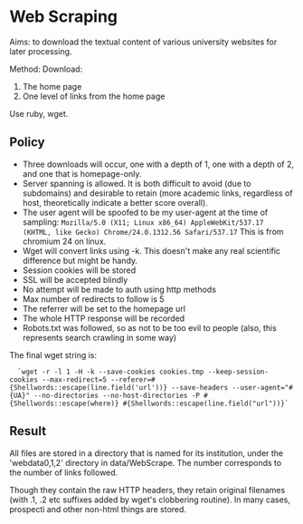 Web Scraping
============
Aims: to download the textual content of various university websites for later processing.

Method: Download:

 1. The home page
 2. One level of links from the home page

Use ruby, wget.

Policy
------
 
 * Three downloads will occur, one with a depth of 1, one with a depth of 2, and one that is homepage-only.
 * Server spanning is allowed.  It is both difficult to avoid (due to subdomains) and desirable to retain (more academic links, regardless of host, theoretically indicate a better score overall).
 * The user agent will be spoofed to be my user-agent at the time of sampling: `Mozilla/5.0 (X11; Linux x86_64) AppleWebKit/537.17 (KHTML, like Gecko) Chrome/24.0.1312.56 Safari/537.17`  This is from chromium 24 on linux.
 * Wget will convert links using -k.  This doesn't make any real scientific difference but might be handy.
 * Session cookies will be stored
 * SSL will be accepted blindly
 * No attempt will be made to auth using http methods
 * Max number of redirects to follow is 5
 * The referrer will be set to the homepage url
 * The whole HTTP response will be recorded
 * Robots.txt was followed, so as not to be too evil to people (also, this represents search crawling in some way)

The final wget string is:

      `wget -r -l 1 -H -k --save-cookies cookies.tmp --keep-session-cookies --max-redirect=5 --referer=#{Shellwords::escape(line.field('url'))} --save-headers --user-agent="#{UA}" --no-directories --no-host-directories -P #{Shellwords::escape(where)} #{Shellwords::escape(line.field("url"))}`

Result
------
All files are stored in a directory that is named for its institution, under the 'webdata0,1,2' directory in data/WebScrape.  The number corresponds to the number of links followed.

Though they contain the raw HTTP headers, they retain original filenames (with .1, .2 etc suffixes added by wget's clobbering routine).  In many cases, prospecti and other non-html things are stored.
